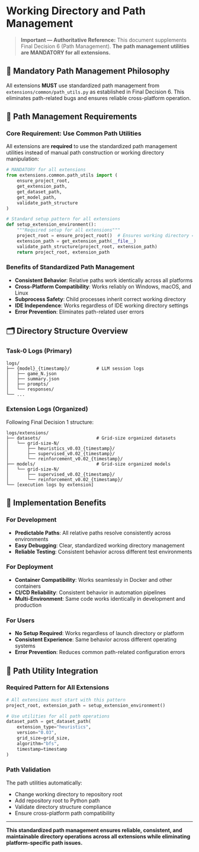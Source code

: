 # Working Directory and Path Management

> **Important — Authoritative Reference:** This document supplements Final Decision 6 (Path Management). **The path management utilities are MANDATORY for all extensions.**

## 🎯 **Mandatory Path Management Philosophy**

All extensions **MUST** use standardized path management from `extensions/common/path_utils.py` as established in Final Decision 6. This eliminates path-related bugs and ensures reliable cross-platform operation.

## 📁 **Path Management Requirements**

### **Core Requirement: Use Common Path Utilities**

All extensions are **required** to use the standardized path management utilities instead of manual path construction or working directory manipulation:

```python
# MANDATORY for all extensions
from extensions.common.path_utils import (
    ensure_project_root,
    get_extension_path,
    get_dataset_path,
    get_model_path,
    validate_path_structure
)

# Standard setup pattern for all extensions
def setup_extension_environment():
    """Required setup for all extensions"""
    project_root = ensure_project_root()  # Ensures working directory = repo root
    extension_path = get_extension_path(__file__)
    validate_path_structure(project_root, extension_path)
    return project_root, extension_path
```

### **Benefits of Standardized Path Management**
- **Consistent Behavior**: Relative paths work identically across all platforms
- **Cross-Platform Compatibility**: Works reliably on Windows, macOS, and Linux  
- **Subprocess Safety**: Child processes inherit correct working directory
- **IDE Independence**: Works regardless of IDE working directory settings
- **Error Prevention**: Eliminates path-related user errors

## 🗂️ **Directory Structure Overview**

### **Task-0 Logs (Primary)**
```
logs/
├── {model}_{timestamp}/          # LLM session logs
│   ├── game_N.json
│   ├── summary.json
│   ├── prompts/
│   └── responses/
└── ...
```

### **Extension Logs (Organized)**
Following Final Decision 1 structure:
```
logs/extensions/
├── datasets/                     # Grid-size organized datasets
│   └── grid-size-N/
│       ├── heuristics_v0.03_{timestamp}/
│       ├── supervised_v0.02_{timestamp}/
│       └── reinforcement_v0.02_{timestamp}/
├── models/                       # Grid-size organized models
│   └── grid-size-N/
│       ├── supervised_v0.02_{timestamp}/
│       └── reinforcement_v0.02_{timestamp}/
└── [execution logs by extension]
```

## 🚀 **Implementation Benefits**

### **For Development**
- **Predictable Paths**: All relative paths resolve consistently across environments
- **Easy Debugging**: Clear, standardized working directory management
- **Reliable Testing**: Consistent behavior across different test environments

### **For Deployment**
- **Container Compatibility**: Works seamlessly in Docker and other containers
- **CI/CD Reliability**: Consistent behavior in automation pipelines
- **Multi-Environment**: Same code works identically in development and production

### **For Users**
- **No Setup Required**: Works regardless of launch directory or platform
- **Consistent Experience**: Same behavior across different operating systems
- **Error Prevention**: Reduces common path-related configuration errors

## 🔧 **Path Utility Integration**

### **Required Pattern for All Extensions**
```python
# All extensions must start with this pattern
project_root, extension_path = setup_extension_environment()

# Use utilities for all path operations
dataset_path = get_dataset_path(
    extension_type="heuristics",
    version="0.03", 
    grid_size=grid_size,
    algorithm="bfs",
    timestamp=timestamp
)
```

### **Path Validation**
The path utilities automatically:
- Change working directory to repository root
- Add repository root to Python path
- Validate directory structure compliance
- Ensure cross-platform path compatibility

---

**This standardized path management ensures reliable, consistent, and maintainable directory operations across all extensions while eliminating platform-specific path issues.** 